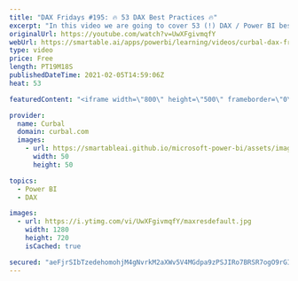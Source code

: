 ```yaml
---
title: "DAX Fridays #195: 🔥 53 DAX Best Practices 🔥"
excerpt: "In this video we are going to cover 53 (!) DAX / Power BI best practices.  Chapters: 00:00 Intro 00:40 DAX Functions best practices 03:00 Error prevention 04:00 Formatting 09:00 Maintenance 10:30 Naming conventions 11:45 Performance End!  Here you can download all the pbix files: https://curbal.com/donwload-center"
originalUrl: https://youtube.com/watch?v=UwXFgivmqfY
webUrl: https://smartable.ai/apps/powerbi/learning/videos/curbal-dax-fridays-195-53-dax-best-practices-/
type: video
price: Free
length: PT19M18S
publishedDateTime: 2021-02-05T14:59:06Z
heat: 53

featuredContent: "<iframe width=\"800\" height=\"500\" frameborder=\"0\" src=\"https://www.youtube.com/embed/UwXFgivmqfY\" allow=\"accelerometer; autoplay; encrypted-media; gyroscope; picture-in-picture\" allowfullscreen></iframe>"

provider:
  name: Curbal
  domain: curbal.com
  images:
    - url: https://smartableai.github.io/microsoft-power-bi/assets/images/organizations/curbal.com-50x50.jpg
      width: 50
      height: 50

topics:
  - Power BI
  - DAX

images:
  - url: https://i.ytimg.com/vi/UwXFgivmqfY/maxresdefault.jpg
    width: 1280
    height: 720
    isCached: true

secured: "aeFjrSIbTzedehomohjM4gNvrkM2aXWv5V4MGdpa9zPSJIRo7BRSR7ogO9rGIw2iDF/Gw2TH/3POqyOkYHQDz9LaLLgtKXz6qQ8/miRgLlti7WRM5A9Ec1FU35vCyaMZsrRvOzFig2ArgFH05rk8Ulq/ZySPrcHpX26qJVQV8d0dPGP0qoAlrKnB1YkElZJMys2e6Y7skBXD7hnIux2gKbs/Nx+1X7uQdSzN6u5CWHfjbJyddDCmRfcfxeA7Hr8oh9xjCYQjlZ9o/msITDrmq/MyAn8Qwfa9dPEoHPoT63JfiqI45eHkalq3qyx1JgeLNMy46bzdqXg7gPAjXf6djf+gSMRZEAtXtQ0N97Jh/3RTqjJL0NJmzlPp1XOTYCbAUf3J9Cbub5lB18DdU2rvAGcKaXyIzcaNhx5QpjE3eTQ=;eYH6N2Ht9OimnAZrZBg+Gw=="
---
```


